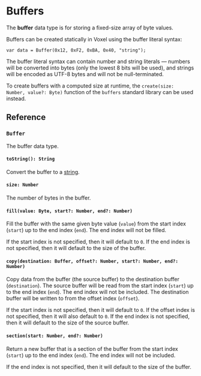 # Buffers
The **buffer** data type is for storing a fixed-size array of byte values.

Buffers can be created statically in Voxel using the buffer literal syntax:

```voxel
var data = Buffer(0x12, 0xF2, 0xBA, 0x40, "string");
```

The buffer literal syntax can contain number and string literals — numbers will be converted into bytes (only the lowest 8 bits will be used), and strings will be encoded as UTF-8 bytes and will not be null-terminated.

To create buffers with a computed size at runtime, the `create(size: Number, value?: Byte)` function of the `buffers` standard library can be used instead.

## Reference

### `Buffer`
The buffer data type.

#### `toString(): String`
Convert the buffer to a [string](strings.md).

#### `size: Number`
The number of bytes in the buffer.

#### `fill(value: Byte, start?: Number, end?: Number)`
Fill the buffer with the same given byte value (`value`) from the start index (`start`) up to the end index (`end`). The end index will not be filled.

If the start index is not specified, then it will default to `0`. If the end index is not specified, then it will default to the size of the buffer.

#### `copy(destination: Buffer, offset?: Number, start?: Number, end?: Number)`
Copy data from the buffer (the source buffer) to the destination buffer (`destination`). The source buffer will be read from the start index (`start`) up to the end index (`end`). The end index will not be included. The destination buffer will be written to from the offset index (`offset`).

If the start index is not specified, then it will default to `0`. If the offset index is not specified, then it will also default to `0`. If the end index is not specified, then it will default to the size of the source buffer.

#### `section(start: Number, end?: Number)`
Return a new buffer that is a section of the buffer from the start index (`start`) up to the end index (`end`). The end index will not be included.

If the end index is not specified, then it will default to the size of the buffer.